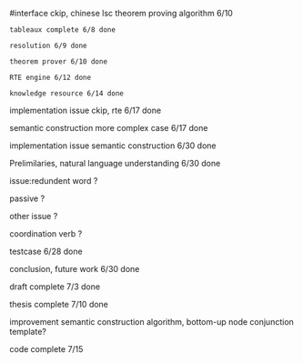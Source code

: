 #interface ckip, chinese lsc
theorem proving algorithm 6/10

    tableaux complete 6/8 done

    resolution 6/9 done

    theorem prover 6/10 done

    RTE engine 6/12 done

    knowledge resource 6/14 done

implementation issue ckip, rte 6/17 done

semantic construction more complex case 6/17 done

implementation issue semantic construction 6/30  done

Prelimilaries, natural language understanding 6/30 done

issue:redundent word ?

passive ?

other issue ?

coordination verb ?

testcase 6/28 done

conclusion, future work 6/30 done

draft complete 7/3 done

thesis complete 7/10 done

improvement semantic construction algorithm,
 bottom-up node conjunction template?

code complete 7/15

